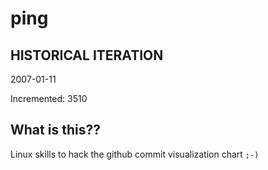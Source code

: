 # ping

## HISTORICAL ITERATION
2007-01-11

Incremented: 3510

## What is this?? 
Linux skills to hack the github commit visualization chart `;-)`
